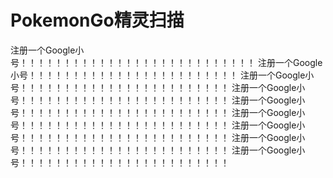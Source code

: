 # PokemonGo精灵扫描
注册一个Google小号！！！！！！！！！！！！！！！！！！！！！！！！！！！
注册一个Google小号！！！！！！！！！！！！！！！！！！！！！！！！
注册一个Google小号！！！！！！！！！！！！！！！！！！！！！！！！
注册一个Google小号！！！！！！！！！！！！！！！！！！！！！！！！
注册一个Google小号！！！！！！！！！！！！！！！！！！！！！！！！
注册一个Google小号！！！！！！！！！！！！！！！！！！！！！！！！
注册一个Google小号！！！！！！！！！！！！！！！！！！！！！！！！
注册一个Google小号！！！！！！！！！！！！！！！！！！！！！！！！
注册一个Google小号！！！！！！！！！！！！！！！！！！！！！！！！
